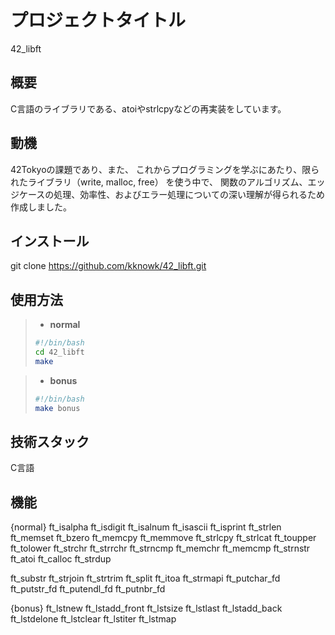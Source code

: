 # プロジェクトタイトル

42_libft

## 概要

C言語のライブラリである、atoiやstrlcpyなどの再実装をしています。

## 動機

42Tokyoの課題であり、また、
これからプログラミングを学ぶにあたり、限られたライブラリ（write, malloc, free） を使う中で、
関数のアルゴリズム、エッジケースの処理、効率性、およびエラー処理についての深い理解が得られるため作成しました。

## インストール

git clone https://github.com/kknowk/42_libft.git

## 使用方法

> - **normal**
> ```bash
> #!/bin/bash
> cd 42_libft
> make
> ```

> - **bonus**
> ```bash
> #!/bin/bash
> make bonus
> ```

## 技術スタック

C言語

## 機能

{normal}
ft_isalpha ft_isdigit ft_isalnum ft_isascii ft_isprint ft_strlen ft_memset
ft_bzero ft_memcpy ft_memmove ft_strlcpy ft_strlcat ft_toupper ft_tolower
ft_strchr ft_strrchr ft_strncmp ft_memchr ft_memcmp ft_strnstr
ft_atoi ft_calloc ft_strdup

ft_substr ft_strjoin ft_strtrim ft_split ft_itoa ft_strmapi ft_putchar_fd
ft_putstr_fd ft_putendl_fd ft_putnbr_fd

{bonus}
ft_lstnew ft_lstadd_front ft_lstsize ft_lstlast ft_lstadd_back ft_lstdelone ft_lstclear ft_lstiter ft_lstmap

